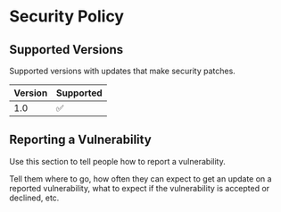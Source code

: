 # Security Policy

## Supported Versions

Supported versions with updates that make security patches.

| Version | Supported          |
| ------- | ------------------ |
| 1.0   | :white_check_mark: |

## Reporting a Vulnerability

Use this section to tell people how to report a vulnerability.

Tell them where to go, how often they can expect to get an update on a
reported vulnerability, what to expect if the vulnerability is accepted or
declined, etc.
